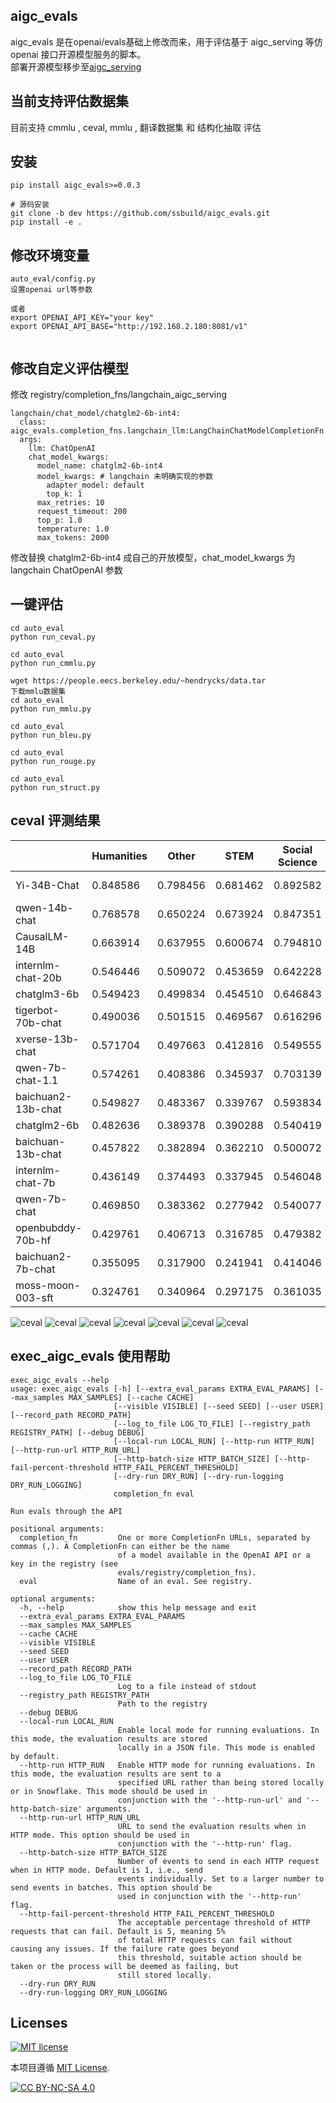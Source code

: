 ## aigc_evals

 aigc_evals 是在openai/evals基础上修改而来，用于评估基于 aigc_serving 等仿openai 接口开源模型服务的脚本。<br />
部署开源模型移步至[aigc_serving](https://github.com/ssbuild/aigc_serving) 


## 当前支持评估数据集
目前支持 cmmlu , ceval,  mmlu , 翻译数据集 和 结构化抽取 评估


## 安装

```commandline
pip install aigc_evals>=0.0.3

# 源码安装
git clone -b dev https://github.com/ssbuild/aigc_evals.git
pip install -e .
```
## 修改环境变量

```commandline
auto_eval/config.py
设置openai url等参数

或者
export OPENAI_API_KEY="your key"
export OPENAI_API_BASE="http://192.168.2.180:8081/v1"


```

## 修改自定义评估模型

修改 registry/completion_fns/langchain_aigc_serving

```text
langchain/chat_model/chatglm2-6b-int4:
  class: aigc_evals.completion_fns.langchain_llm:LangChainChatModelCompletionFn
  args:
    llm: ChatOpenAI
    chat_model_kwargs:
      model_name: chatglm2-6b-int4
      model_kwargs: # langchain 未明确实现的参数
        adapter_model: default
        top_k: 1
      max_retries: 10
      request_timeout: 200
      top_p: 1.0
      temperature: 1.0
      max_tokens: 2000
```

修改替换 chatglm2-6b-int4 成自己的开放模型，chat_model_kwargs 为 langchain ChatOpenAI 参数


## 一键评估
```commandline
cd auto_eval
python run_ceval.py
```

```commandline
cd auto_eval
python run_cmmlu.py
```

```commandline
wget https://people.eecs.berkeley.edu/~hendrycks/data.tar
下载mmlu数据集
cd auto_eval
python run_mmlu.py
```

```commandline
cd auto_eval
python run_bleu.py
```

```commandline
cd auto_eval
python run_rouge.py
```

```commandline
cd auto_eval
python run_struct.py
```

## ceval 评测结果

|   |  Humanities | Other    | STEM  | Social Science | avg  | update     |
|---|---|----------|---|---|---|------------|
| Yi-34B-Chat         | 0.848586 | 0.798456 | 0.681462 | 0.892582 | 0.805271 | 2023-11-29 |
| qwen-14b-chat       | 0.768578 | 0.650224 | 0.673924 | 0.847351 | 0.735019 | 2023-11-29 |
| CausalLM-14B        | 0.663914 | 0.637955 | 0.600674 | 0.794810 | 0.674338 |            |
| internlm-chat-20b   | 0.546446 | 0.509072 | 0.453659 | 0.642228 | 0.537851 |            |
| chatglm3-6b         | 0.549423 | 0.499834 | 0.454510 | 0.646843 | 0.537653 |            |
| tigerbot-70b-chat   | 0.490036 | 0.501515 | 0.469567 | 0.616296 | 0.519353 |            |
| xverse-13b-chat     | 0.571704 | 0.497663 | 0.412816 | 0.549555 | 0.507934 |            |
| qwen-7b-chat-1.1    | 0.574261 | 0.408386 | 0.345937 | 0.703139 | 0.507931 |            |
| baichuan2-13b-chat  | 0.549827 | 0.483367 | 0.339767 | 0.593834 | 0.491699 |            |
| chatglm2-6b         | 0.482636 | 0.389378 | 0.390288 | 0.540419 | 0.450680 |            |
| baichuan-13b-chat   | 0.457822 | 0.382894 | 0.362210 | 0.500072 | 0.425749 |            |
| internlm-chat-7b    | 0.436149 | 0.374493 | 0.337945 | 0.546048 | 0.423659 |            |
| qwen-7b-chat        | 0.469850 | 0.383362 | 0.277942 | 0.540077 | 0.417808 |            |
| openbubddy-70b-hf   | 0.429761 | 0.406713 | 0.316785 | 0.479382 | 0.408160 |            |
| baichuan2-7b-chat   | 0.355095 | 0.317900 | 0.241941 | 0.414046 | 0.332245 |            |
| moss-moon-003-sft   | 0.324761 | 0.340964 | 0.297175 | 0.361035 | 0.330984 |            |




                   
                 
![ceval](assets/imgs/img_avg_top5.jpg)
![ceval](assets/imgs/img.jpg)
![ceval](assets/imgs/img_avg.jpg)
![ceval](assets/imgs/img_0.jpg)
![ceval](assets/imgs/img_1.jpg)
![ceval](assets/imgs/img_2.jpg)
![ceval](assets/imgs/img_3.jpg)


## exec_aigc_evals 使用帮助

```text
exec_aigc_evals --help
usage: exec_aigc_evals [-h] [--extra_eval_params EXTRA_EVAL_PARAMS] [--max_samples MAX_SAMPLES] [--cache CACHE]
                       [--visible VISIBLE] [--seed SEED] [--user USER] [--record_path RECORD_PATH]
                       [--log_to_file LOG_TO_FILE] [--registry_path REGISTRY_PATH] [--debug DEBUG]
                       [--local-run LOCAL_RUN] [--http-run HTTP_RUN] [--http-run-url HTTP_RUN_URL]
                       [--http-batch-size HTTP_BATCH_SIZE] [--http-fail-percent-threshold HTTP_FAIL_PERCENT_THRESHOLD]
                       [--dry-run DRY_RUN] [--dry-run-logging DRY_RUN_LOGGING]
                       completion_fn eval

Run evals through the API

positional arguments:
  completion_fn         One or more CompletionFn URLs, separated by commas (,). A CompletionFn can either be the name
                        of a model available in the OpenAI API or a key in the registry (see
                        evals/registry/completion_fns).
  eval                  Name of an eval. See registry.

optional arguments:
  -h, --help            show this help message and exit
  --extra_eval_params EXTRA_EVAL_PARAMS
  --max_samples MAX_SAMPLES
  --cache CACHE
  --visible VISIBLE
  --seed SEED
  --user USER
  --record_path RECORD_PATH
  --log_to_file LOG_TO_FILE
                        Log to a file instead of stdout
  --registry_path REGISTRY_PATH
                        Path to the registry
  --debug DEBUG
  --local-run LOCAL_RUN
                        Enable local mode for running evaluations. In this mode, the evaluation results are stored
                        locally in a JSON file. This mode is enabled by default.
  --http-run HTTP_RUN   Enable HTTP mode for running evaluations. In this mode, the evaluation results are sent to a
                        specified URL rather than being stored locally or in Snowflake. This mode should be used in
                        conjunction with the '--http-run-url' and '--http-batch-size' arguments.
  --http-run-url HTTP_RUN_URL
                        URL to send the evaluation results when in HTTP mode. This option should be used in
                        conjunction with the '--http-run' flag.
  --http-batch-size HTTP_BATCH_SIZE
                        Number of events to send in each HTTP request when in HTTP mode. Default is 1, i.e., send
                        events individually. Set to a larger number to send events in batches. This option should be
                        used in conjunction with the '--http-run' flag.
  --http-fail-percent-threshold HTTP_FAIL_PERCENT_THRESHOLD
                        The acceptable percentage threshold of HTTP requests that can fail. Default is 5, meaning 5%
                        of total HTTP requests can fail without causing any issues. If the failure rate goes beyond
                        this threshold, suitable action should be taken or the process will be deemed as failing, but
                        still stored locally.
  --dry-run DRY_RUN
  --dry-run-logging DRY_RUN_LOGGING

```


## Licenses

[![MIT license](https://img.shields.io/badge/License-MIT-blue.svg)](https://lbesson.mit-license.org/)

本项目遵循 [MIT License](https://lbesson.mit-license.org/).

[![CC BY-NC-SA 4.0](https://img.shields.io/badge/License-CC%20BY--NC--SA%204.0-lightgrey.svg)](http://creativecommons.org/licenses/by-nc-sa/4.0/)


